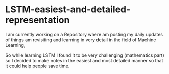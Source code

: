 # LSTM-easiest-and-detailed-representation

I am currently working on a Repository where am posting my daily updates of things am revisiting and learning in very detail in the field of Machine Learning, 

So while learning LSTM I found it to be very challenging (mathematics part) so I decided to make notes in the easiest and most detailed manner so that it could help people save time.
